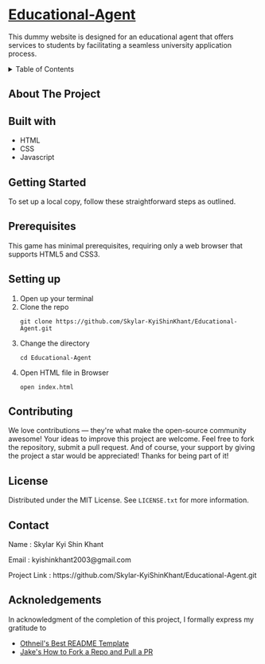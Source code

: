 # [Educational-Agent](https://skylar-kyishinkhant.github.io/Educational-Agent/)
This dummy website is designed for an educational agent that offers services to students by facilitating a seamless university application process.

<details> 
<summary>Table of Contents</summary>
  
- [About The Project](https://github.com/Skylar-KyiShinKhant/Educational-Agent/blob/Edit-README.md/README.md#about-the-project)
- [Built with](https://github.com/Skylar-KyiShinKhant/Educational-Agent/blob/Edit-README.md/README.md#built-with)
- [Getting Started](https://github.com/Skylar-KyiShinKhant/Educational-Agent/blob/Edit-README.md/README.md#getting-started)
- [Prerequisites](https://github.com/Skylar-KyiShinKhant/Educational-Agent/blob/Edit-README.md/README.md#prerequisites)
- [Setting up](https://github.com/Skylar-KyiShinKhant/Educational-Agent/blob/Edit-README.md/README.md#setting-up)
- [Contributing](https://github.com/Skylar-KyiShinKhant/Educational-Agent/blob/Edit-README.md/README.md#contributing)
- [License](https://github.com/Skylar-KyiShinKhant/Educational-Agent/blob/Edit-README.md/README.md#license)
- [Contact](https://github.com/Skylar-KyiShinKhant/Educational-Agent/blob/Edit-README.md/README.md#contact)
- [Acknoledgements](https://github.com/Skylar-KyiShinKhant/Educational-Agent/blob/Edit-README.md/README.md#acknoledgements)
</details>

## About The Project


## Built with
- HTML
- CSS
- Javascript

## Getting Started
To set up a local copy, follow these straightforward steps as outlined.

## Prerequisites
This game has minimal prerequisites, requiring only a web browser that supports HTML5 and CSS3.

## Setting up
1. Open up your terminal
2. Clone the repo 
   ```
   git clone https://github.com/Skylar-KyiShinKhant/Educational-Agent.git
   ```
3. Change the directory
   ```
   cd Educational-Agent
   ```
4. Open HTML file in Browser
   ```
   open index.html
   ```

## Contributing
We love contributions — they're what make the open-source community awesome! Your ideas to improve this project are welcome. Feel free to fork the repository, submit a pull request. And of course, your support by giving the project a star would be appreciated! Thanks for being part of it!

## License
Distributed under the MIT License. See ```LICENSE.txt``` for more information.

## Contact
<p>Name : Skylar Kyi Shin Khant</p>
<p>Email : kyishinkhant2003@gmail.com</p>
<p>Project Link : https://github.com/Skylar-KyiShinKhant/Educational-Agent.git</p>

## Acknoledgements
In acknowledgment of the completion of this project, I formally express my gratitude to 
- [Othneil's Best README Template](https://github.com/othneildrew/Best-README-Template)
- [Jake's How to Fork a Repo and Pull a PR](https://jarv.is/notes/how-to-pull-request-fork-github/)
